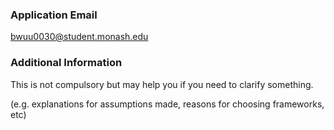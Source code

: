 ### Application Email

bwuu0030@student.monash.edu

### Additional Information
This is not compulsory but may help you if you need to clarify something.

(e.g. explanations for assumptions made, reasons for choosing frameworks, etc)

